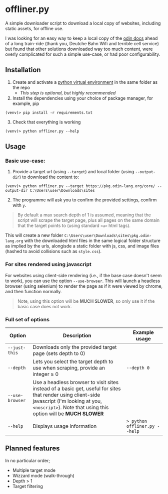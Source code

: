 # offliner.py
A simple downloader script to download a local copy of websites, including static assets, for offline use.

I was looking for an easy way to keep a local copy of the [odin docs](https://pkg.odin-lang.org/) ahead of a long train-ride (thank you, Deutche Bahn Wifi and terrible cell service) but found that other solutions downloaded way too much content, were overly complicated for such a simple use-case, or had poor configurability.

## Installation
1. Create and activate a [python virtual environment](https://docs.python.org/3/library/venv.html) in the same folder as the repo
    - *This step is optional, but highly recommended*
2. Install the dependencies using your choice of package manager, for example, pip
```console
(venv)> pip install -r requirements.txt
```
3. Check that everything is working
```console
(venv)> python offliner.py --help
```

## Usage
### Basic use-case:
1. Provide a target url (using `--target`) and local folder (using `--output-dir`) to download the content to:
```console
(venv)> python offliner.py --target https://pkg.odin-lang.org/core/ --output-dir C:\Users\user\Downloads\sites
```
2. The programme will ask you to confirm the provided settings, confirm with `y`.

> By default a max search depth of 1 is assumed, meaning that the script will scrape the target page, plus all pages on the same domain that the target points to (using standard `<a>` html tags).

This will create a new folder `C:\Users\user\Downloads\sites\pkg.odin-lang.org` with the downloaded html files in the same logical folder structure as implied by the urls, alongisde a static folder with js, css, and image files (hashed to avoid collisions such as `style.css`).

### For sites rendered using javascript
For websites using client-side rendering (i.e., if the base case doesn't seem to work), you can use the option `--use-browser`. This will launch a headless browser (using selenium) to render the page as if it were viewed by chrome, and then function normally. 
> Note, using this option will be **MUCH SLOWER**, so only use it if the basic case does not work.

### Full set of options
|Option|Description|Example usage|
|---|---|---|
|`--just-this`|Downloads only the provided target page (sets depth to 0)|   |
|`--depth`|Lets you select the target depth to use when scraping, provide an integer ≥ 0|`--depth 0`|
|`--use-browser`|Use a headless browser to visit sites instead of a basic get, useful for sites that render using client-side javascript (I'm looking at you, `<noscript>`). Note that using this option will be **MUCH SLOWER**|   |
|`--help`|Displays usage information|`> python offliner.py --help`|

## Planned features
In no particular order;
- Multiple target mode
- Wizzard mode (walk-through)
- Depth > 1
- Target filtering